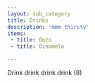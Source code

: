 ```yaml
---
layout: sub_category
title: Drinks
description: 'mmm thirsty'
items:
 - title: Ouzo
 - title: Oinomelo

---
```


Drink drink drink drink (8)
